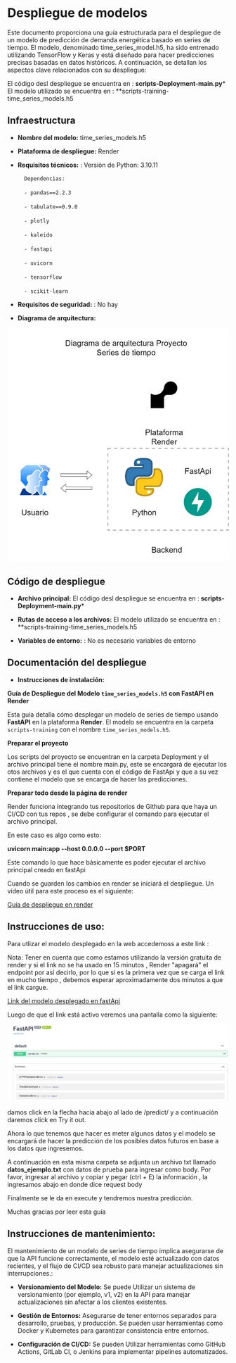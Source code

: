 # Despliegue de modelos

Este documento proporciona una guía estructurada para el despliegue de un modelo de predicción de demanda energética basado en series de tiempo. El modelo, denominado time_series_model.h5, ha sido entrenado utilizando TensorFlow y Keras y está diseñado para hacer predicciones precisas basadas en datos históricos. A continuación, se detallan los aspectos clave relacionados con su despliegue:

El código desl despliegue se encuentra en : **scripts-Deployment-main.py***
El modelo utilizado se encuentra en :  **scripts-training-time_series_models.h5 

## Infraestructura

- **Nombre del modelo:** time_series_models.h5
- **Plataforma de despliegue:** Render
- **Requisitos técnicos:** : 
        Versión de Python: 3.10.11

        Dependencias:

        - pandas==2.2.3

        - tabulate==0.9.0

        - plotly

        - kaleido

        - fastapi

        - uvicorn

        - tensorflow

        - scikit-learn

- **Requisitos de seguridad:** : No hay 

- **Diagrama de arquitectura:** 

![Matriz de correlación ](Diagrama_arquitectura.jpeg)

## Código de despliegue

- **Archivo principal:** El código desl despliegue se encuentra en : **scripts-Deployment-main.py***

- **Rutas de acceso a los archivos:** El modelo utilizado se encuentra en :  **scripts-training-time_series_models.h5 

- **Variables de entorno:** : No es necesario variables de entorno

## Documentación del despliegue

- **Instrucciones de instalación:** 

**Guía de Despliegue del Modelo `time_series_models.h5` con FastAPI en Render**

Esta guía detalla cómo desplegar un modelo de series de tiempo usando **FastAPI** en la plataforma **Render**. El modelo se encuentra en la carpeta `scripts-training` con el nombre `time_series_models.h5`.

**Preparar el proyecto**

Los scripts del proyecto se encuentran en la carpeta Deployment y el archivo principal tiene el nombre main.py, este se encargará de ejecutar los otos archivos y es el que cuenta con el código de FastApi y que a su vez contiene el modelo que se encarga de hacer las predicciones. 

**Preparar todo desde la página de render**

Render funciona integrando tus repositorios de Github para que haya un 
CI/CD con tus repos , se debe configurar el comando para ejecutar el archivo principal. 

En este caso es algo como esto: 

**uvicorn main:app --host 0.0.0.0 --port $PORT**

Este comando lo que hace básicamente es poder ejecutar el archivo principal creado en fastApi

Cuando se guarden los cambios en render se iniciará el despliegue. Un vídeo útil para este proceso es el siguiente:

[Guía de despliegue en render](https://www.youtube.com/watch?v=RKtl_L4ASQ4&t=188s)


## **Instrucciones de uso:** 

Para utlizar el modelo desplegado en la web accedemoss a este link : 

Nota: Tener en cuenta que como estamos utilizando la versión gratuita de render y si el link no se ha usado en 15 minutos , Render "apagará" el endpoint por así decirlo, por lo que si es la primera vez que se carga el link en mucho tiempo , debemos esperar aproximadamente dos minutos a que el link cargue. 

[Link del modelo desplegado en fastApi](https://deploy-final-project-time-series.onrender.com/docs)

Luego de que el link está activo veremos una pantalla como la siguiente: 

![Guía FastApi ](guia_fastApi.JPG)

damos click en la flecha hacia abajo al lado de /predict/ y a continuación daremos click en Try it out. 

Ahora lo que tenemos que hacer es meter algunos datos y el modelo se encargará de hacer la predicción de los posibles datos futuros en base a los datos que ingresemos. 

A continuación en esta misma carpeta se adjunta un archivo txt llamado **datos_ejemplo.txt** con datos de prueba para ingresar como body. Por favor, ingresar al archivo y  copiar y pegar (ctrl + E) la información , la ingresamos abajo en donde dice request body

Finalmente se le da en execute y tendremos nuestra predicción. 

Muchas gracias por leer esta guía




## **Instrucciones de mantenimiento:** 

El mantenimiento de un modelo de series de tiempo implica asegurarse de que la API funcione correctamente, el modelo esté actualizado con datos recientes, y el flujo de CI/CD sea robusto para manejar actualizaciones sin interrupciones.:


- **Versionamiento del Modelo:** Se puede Utilizar un sistema de versionamiento (por ejemplo, v1, v2) en la API para manejar actualizaciones sin afectar a los clientes existentes.

- **Gestión de Entornos:** Asegurarse de tener entornos separados para desarrollo, pruebas, y producción. Se pueden usar herramientas como Docker y Kubernetes para garantizar consistencia entre entornos.

- **Configuración de CI/CD:** Se pueden Utilizar herramientas como GitHub Actions, GitLab CI, o Jenkins para implementar pipelines automatizados.
